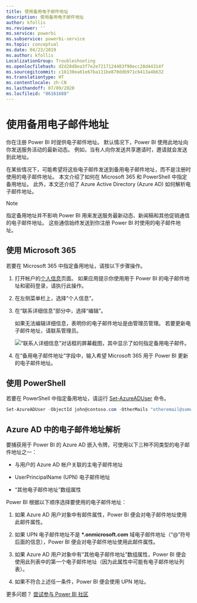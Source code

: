 ```yaml
---
title: 使用备用电子邮件地址
description: 使用备用电子邮件地址
author: kfollis
ms.reviewer: ''
ms.service: powerbi
ms.subservice: powerbi-service
ms.topic: conceptual
ms.date: 04/23/2019
ms.author: kfollis
LocalizationGroup: Troubleshooting
ms.openlocfilehash: d2d28d8ea3f7e2e7217124483f90ecc28d44314f
ms.sourcegitcommit: c18130ea61e67ba111be870ddb971c6413a4b632
ms.translationtype: HT
ms.contentlocale: zh-CN
ms.lasthandoff: 07/09/2020
ms.locfileid: "86161688"
---
```

# <a name="use-an-alternate-email-address"></a>使用备用电子邮件地址

你在注册 Power BI 时提供电子邮件地址。 默认情况下，Power BI 使用此地址向你发送服务活动的最新动态。 例如，当有人向你发送共享邀请时，邀请就会发送到此地址。

在某些情况下，可能希望将这些电子邮件发送到备用电子邮件地址，而不是注册时使用的电子邮件地址。 本文介绍了如何在 Microsoft 365 和 PowerShell 中指定备用地址。 此外，本文还介绍了 Azure Active Directory (Azure AD) 如何解析电子邮件地址。

> [!NOTE]
> 指定备用地址并不影响 Power BI 用来发送服务最新动态、新闻稿和其他促销通信的电子邮件地址。 这些通信始终发送到你注册 Power BI 时使用的电子邮件地址。

## <a name="use-microsoft-365"></a>使用 Microsoft 365

若要在 Microsoft 365 中指定备用地址，请按以下步骤操作。

1. 打开帐户的[个人信息](https://portal.office.com/account/#personalinfo)页面。 如果应用提示你使用用于 Power BI 的电子邮件地址和密码登录，请执行此操作。

1. 在左侧菜单栏上，选择“个人信息”。

1. 在“联系详细信息”部分中，选择“编辑”。

    如果无法编辑详细信息，表明你的电子邮件地址是由管理员管理。 若要更新电子邮件地址，请联系管理员。

    ![“联系人详细信息”对话框的屏幕截图，其中显示了如何指定备用电子邮件。](media/service-admin-alternate-email-address-for-power-bi/contact-details.png)

1. 在“备用电子邮件地址”字段中，输入希望 Microsoft 365 用于 Power BI 更新的电子邮件地址。

## <a name="use-powershell"></a>使用 PowerShell

若要在 PowerShell 中指定备用地址，请运行 [Set-AzureADUser](/powershell/module/azuread/set-azureaduser/) 命令。

```powershell
Set-AzureADUser -ObjectId john@contoso.com -OtherMails "otheremail@somedomain.com"
```

## <a name="email-address-resolution-in-azure-ad"></a>Azure AD 中的电子邮件地址解析

要捕获用于 Power BI 的 Azure AD 嵌入令牌，可使用以下三种不同类型的电子邮件地址之一：

* 与用户的 Azure AD 帐户关联的主电子邮件地址

* UserPrincipalName (UPN) 电子邮件地址

* “其他电子邮件地址”数组属性

Power BI 根据以下顺序选择要使用的电子邮件地址：

1. 如果 Azure AD 用户对象中有邮件属性，Power BI 便会对电子邮件地址使用此邮件属性。

1. 如果 UPN 电子邮件地址不是 **\*.onmicrosoft.com** 域电子邮件地址（“\@”符号后面的信息），Power BI 便会对电子邮件地址使用此邮件属性。

1. 如果 Azure AD 用户对象中有“其他电子邮件地址”数组属性，Power BI 便会使用此列表中的第一个电子邮件地址（因为此属性中可能有电子邮件地址列表）。

1. 如果不符合上述任一条件，Power BI 便会使用 UPN 地址。

更多问题？ [尝试参与 Power BI 社区](https://community.powerbi.com/)